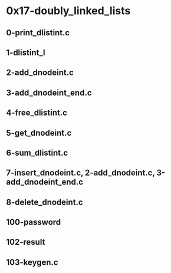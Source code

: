 # 0x17-doubly_linked_lists
## 0-print_dlistint.c
## 1-dlistint_l
## 2-add_dnodeint.c
## 3-add_dnodeint_end.c
## 4-free_dlistint.c
## 5-get_dnodeint.c
## 6-sum_dlistint.c
## 7-insert_dnodeint.c, 2-add_dnodeint.c, 3-add_dnodeint_end.c
## 8-delete_dnodeint.c
## 100-password
## 102-result
## 103-keygen.c

